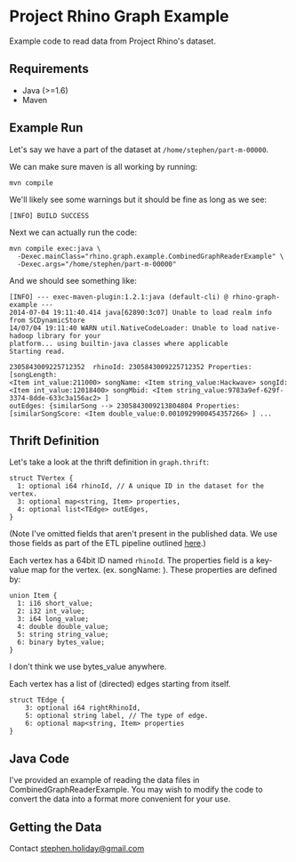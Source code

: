 # Project Rhino Graph Example
Example code to read data from Project Rhino's dataset.

## Requirements
 * Java (>=1.6)
 * Maven

## Example Run
Let's say we have a part of the dataset at `/home/stephen/part-m-00000`.

We can make sure maven is all working by running:

    mvn compile

We'll likely see some warnings but it should be fine as long as we see:

    [INFO] BUILD SUCCESS

Next we can actually run the code:

    mvn compile exec:java \
      -Dexec.mainClass="rhino.graph.example.CombinedGraphReaderExample" \
      -Dexec.args="/home/stephen/part-m-00000"

And we should see something like:

    [INFO] --- exec-maven-plugin:1.2.1:java (default-cli) @ rhino-graph-example ---
    2014-07-04 19:11:40.414 java[62890:3c07] Unable to load realm info from SCDynamicStore
    14/07/04 19:11:40 WARN util.NativeCodeLoader: Unable to load native-hadoop library for your
    platform... using builtin-java classes where applicable
    Starting read.

    2305843009225712352  rhinoId: 2305843009225712352 Properties: [songLength:
    <Item int_value:211000> songName: <Item string_value:Hackwave> songId:
    <Item int_value:12018400> songMbid: <Item string_value:9783a9ef-629f-3374-8dde-633c3a156ac2> ]
    outEdges: {similarSong --> 2305843009213804804 Properties:
    [similarSongScore: <Item double_value:0.0010929900454357266> ] ...


## Thrift Definition
Let's take a look at the thrift definition in `graph.thrift`:

    struct TVertex {
      1: optional i64 rhinoId, // A unique ID in the dataset for the vertex.
      3: optional map<string, Item> properties,
      4: optional list<TEdge> outEdges,
    }

(Note I've omitted fields that aren't present in the published data.
We use those fields as part of the ETL pipeline outlined
[here](http://stephenholiday.com/articles/2014/batch-graph-build-using-hadoop-and-titan/).)

Each vertex has a 64bit ID named `rhinoId`. The properties field is a key-value map for the vertex.
(ex. songName: <Item string_value:Hackwave>). These properties are defined by:

    union Item {
      1: i16 short_value;
      2: i32 int_value;
      3: i64 long_value;
      4: double double_value;
      5: string string_value;
      6: binary bytes_value;
    }

I don't think we use bytes_value anywhere.

Each vertex has a list of (directed) edges starting from itself.

    struct TEdge {
        3: optional i64 rightRhinoId,
        5: optional string label, // The type of edge.
        6: optional map<string, Item> properties
    }

## Java Code
I've provided an example of reading the data files in CombinedGraphReaderExample.
You may wish to modify the code to convert the data into a format more convenient for your use.

## Getting the Data
Contact stephen.holiday@gmail.com